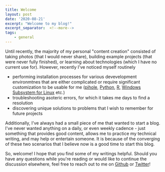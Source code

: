 ```yaml
---
title: Welcome
layout: post
date: '2020-08-21'
excerpt: "Welcome to my blog!"
excerpt_separator:  <!--more-->
tags: 
    - general
---
```


Until recently, the majority of my personal "content creation" consisted of taking photos (that I would never share), building example projects (that were never fully finished), or learning about technologies (which I have no current use for). However, recently I've noticed myself routinely 

* performing installation processes for various devevelopment environmtnes that are either complicated or require significant customization to be usable for me ([pihole](https://pi-hole.net/), [Python](https://www.python.org/), [R](https://www.r-project.org/), [Windows Subsystem for Linux](https://docs.microsoft.com/en-us/windows/wsl/install-win10) etc.)
* troubleshooting asoteric errors, for which it takes me days to find a resolution
* discovering unique solutions to problems that I wish to remember for future projects

Additionally, I've always had a small piece of me that wanted to start a blog. I've never wanted anything on a daily, or even weekly cadence - just something that provides good content, allows me to practice my technical writing, and may help or entertain someone. It is because of the converging of these two scenarios that I believe now is a good time to start this blog.

So, welcome! I hope that you find some of my writings helpful. Should you have any questions while you're reading or would like to continue the discussion elsewhere, feel free to reach out to me on [Github](https://github.com/M-Barrows) or [Twitter](https://twitter.com/Michael_Barrows)! 